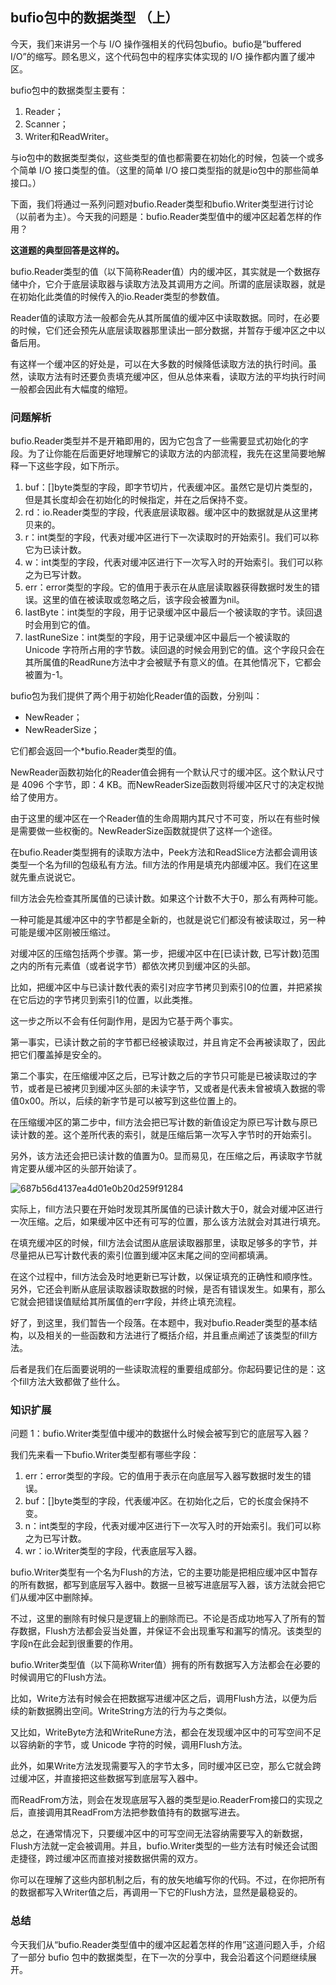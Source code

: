 ## bufio包中的数据类型 （上）

今天，我们来讲另一个与 I/O 操作强相关的代码包bufio。bufio是“buffered I/O”的缩写。顾名思义，这个代码包中的程序实体实现的 I/O 操作都内置了缓冲区。



bufio包中的数据类型主要有：

1. Reader；
2. Scanner；
3. Writer和ReadWriter。

与io包中的数据类型类似，这些类型的值也都需要在初始化的时候，包装一个或多个简单 I/O 接口类型的值。（这里的简单 I/O 接口类型指的就是io包中的那些简单接口。）



下面，我们将通过一系列问题对bufio.Reader类型和bufio.Writer类型进行讨论（以前者为主）。今天我的问题是：bufio.Reader类型值中的缓冲区起着怎样的作用？



**这道题的典型回答是这样的。**



bufio.Reader类型的值（以下简称Reader值）内的缓冲区，其实就是一个数据存储中介，它介于底层读取器与读取方法及其调用方之间。所谓的底层读取器，就是在初始化此类值的时候传入的io.Reader类型的参数值。



Reader值的读取方法一般都会先从其所属值的缓冲区中读取数据。同时，在必要的时候，它们还会预先从底层读取器那里读出一部分数据，并暂存于缓冲区之中以备后用。



有这样一个缓冲区的好处是，可以在大多数的时候降低读取方法的执行时间。虽然，读取方法有时还要负责填充缓冲区，但从总体来看，读取方法的平均执行时间一般都会因此有大幅度的缩短。

### 问题解析

bufio.Reader类型并不是开箱即用的，因为它包含了一些需要显式初始化的字段。为了让你能在后面更好地理解它的读取方法的内部流程，我先在这里简要地解释一下这些字段，如下所示。

1. buf：[]byte类型的字段，即字节切片，代表缓冲区。虽然它是切片类型的，但是其长度却会在初始化的时候指定，并在之后保持不变。
2. rd：io.Reader类型的字段，代表底层读取器。缓冲区中的数据就是从这里拷贝来的。
3. r：int类型的字段，代表对缓冲区进行下一次读取时的开始索引。我们可以称它为已读计数。
4. w：int类型的字段，代表对缓冲区进行下一次写入时的开始索引。我们可以称之为已写计数。
5. err：error类型的字段。它的值用于表示在从底层读取器获得数据时发生的错误。这里的值在被读取或忽略之后，该字段会被置为nil。
6. lastByte：int类型的字段，用于记录缓冲区中最后一个被读取的字节。读回退时会用到它的值。
7. lastRuneSize：int类型的字段，用于记录缓冲区中最后一个被读取的 Unicode 字符所占用的字节数。读回退的时候会用到它的值。这个字段只会在其所属值的ReadRune方法中才会被赋予有意义的值。在其他情况下，它都会被置为-1。

bufio包为我们提供了两个用于初始化Reader值的函数，分别叫：

- NewReader；
- NewReaderSize；

它们都会返回一个*bufio.Reader类型的值。



NewReader函数初始化的Reader值会拥有一个默认尺寸的缓冲区。这个默认尺寸是 4096 个字节，即：4 KB。而NewReaderSize函数则将缓冲区尺寸的决定权抛给了使用方。



由于这里的缓冲区在一个Reader值的生命周期内其尺寸不可变，所以在有些时候是需要做一些权衡的。NewReaderSize函数就提供了这样一个途径。



在bufio.Reader类型拥有的读取方法中，Peek方法和ReadSlice方法都会调用该类型一个名为fill的包级私有方法。fill方法的作用是填充内部缓冲区。我们在这里就先重点说说它。



fill方法会先检查其所属值的已读计数。如果这个计数不大于0，那么有两种可能。



一种可能是其缓冲区中的字节都是全新的，也就是说它们都没有被读取过，另一种可能是缓冲区刚被压缩过。



对缓冲区的压缩包括两个步骤。第一步，把缓冲区中在[已读计数, 已写计数)范围之内的所有元素值（或者说字节）都依次拷贝到缓冲区的头部。



比如，把缓冲区中与已读计数代表的索引对应字节拷贝到索引0的位置，并把紧挨在它后边的字节拷贝到索引1的位置，以此类推。



这一步之所以不会有任何副作用，是因为它基于两个事实。



第一事实，已读计数之前的字节都已经被读取过，并且肯定不会再被读取了，因此把它们覆盖掉是安全的。



第二个事实，在压缩缓冲区之后，已写计数之后的字节只可能是已被读取过的字节，或者是已被拷贝到缓冲区头部的未读字节，又或者是代表未曾被填入数据的零值0x00。所以，后续的新字节是可以被写到这些位置上的。



在压缩缓冲区的第二步中，fill方法会把已写计数的新值设定为原已写计数与原已读计数的差。这个差所代表的索引，就是压缩后第一次写入字节时的开始索引。



另外，该方法还会把已读计数的值置为0。显而易见，在压缩之后，再读取字节就肯定要从缓冲区的头部开始读了。

![687b56d4137ea4d01e0b20d259f91284](..\..\imgs\687b56d4137ea4d01e0b20d259f91284.webp)

实际上，fill方法只要在开始时发现其所属值的已读计数大于0，就会对缓冲区进行一次压缩。之后，如果缓冲区中还有可写的位置，那么该方法就会对其进行填充。



在填充缓冲区的时候，fill方法会试图从底层读取器那里，读取足够多的字节，并尽量把从已写计数代表的索引位置到缓冲区末尾之间的空间都填满。



在这个过程中，fill方法会及时地更新已写计数，以保证填充的正确性和顺序性。另外，它还会判断从底层读取器读取数据的时候，是否有错误发生。如果有，那么它就会把错误值赋给其所属值的err字段，并终止填充流程。



好了，到这里，我们暂告一个段落。在本题中，我对bufio.Reader类型的基本结构，以及相关的一些函数和方法进行了概括介绍，并且重点阐述了该类型的fill方法。



后者是我们在后面要说明的一些读取流程的重要组成部分。你起码要记住的是：这个fill方法大致都做了些什么。

### 知识扩展

问题 1：bufio.Writer类型值中缓冲的数据什么时候会被写到它的底层写入器？

我们先来看一下bufio.Writer类型都有哪些字段：

1. err：error类型的字段。它的值用于表示在向底层写入器写数据时发生的错误。
2. buf：[]byte类型的字段，代表缓冲区。在初始化之后，它的长度会保持不变。
3. n：int类型的字段，代表对缓冲区进行下一次写入时的开始索引。我们可以称之为已写计数。
4. wr：io.Writer类型的字段，代表底层写入器。

bufio.Writer类型有一个名为Flush的方法，它的主要功能是把相应缓冲区中暂存的所有数据，都写到底层写入器中。数据一旦被写进底层写入器，该方法就会把它们从缓冲区中删除掉。



不过，这里的删除有时候只是逻辑上的删除而已。不论是否成功地写入了所有的暂存数据，Flush方法都会妥当处置，并保证不会出现重写和漏写的情况。该类型的字段n在此会起到很重要的作用。



bufio.Writer类型值（以下简称Writer值）拥有的所有数据写入方法都会在必要的时候调用它的Flush方法。



比如，Write方法有时候会在把数据写进缓冲区之后，调用Flush方法，以便为后续的新数据腾出空间。WriteString方法的行为与之类似。



又比如，WriteByte方法和WriteRune方法，都会在发现缓冲区中的可写空间不足以容纳新的字节，或 Unicode 字符的时候，调用Flush方法。



此外，如果Write方法发现需要写入的字节太多，同时缓冲区已空，那么它就会跨过缓冲区，并直接把这些数据写到底层写入器中。



而ReadFrom方法，则会在发现底层写入器的类型是io.ReaderFrom接口的实现之后，直接调用其ReadFrom方法把参数值持有的数据写进去。



总之，在通常情况下，只要缓冲区中的可写空间无法容纳需要写入的新数据，Flush方法就一定会被调用。并且，bufio.Writer类型的一些方法有时候还会试图走捷径，跨过缓冲区而直接对接数据供需的双方。



你可以在理解了这些内部机制之后，有的放矢地编写你的代码。不过，在你把所有的数据都写入Writer值之后，再调用一下它的Flush方法，显然是最稳妥的。

### 总结

今天我们从“bufio.Reader类型值中的缓冲区起着怎样的作用”这道问题入手，介绍了一部分 bufio 包中的数据类型，在下一次的分享中，我会沿着这个问题继续展开。